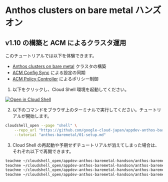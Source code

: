 # Anthos clusters on bare metal ハンズオン

## v1.10 の構築と ACM によるクラスタ運用

このチュートリアルでは以下を体験できます。

- [Anthos clusters on bare metal](https://cloud.google.com/anthos/clusters/docs/bare-metal/latest/concepts/about-bare-metal?hl=ja) クラスタの構築
- [ACM Config Sync](https://cloud.google.com/anthos-config-management/docs/config-sync-overview?hl=ja) による設定の同期
- [ACM Policy Controller](https://cloud.google.com/anthos-config-management/docs/concepts/policy-controller?hl=ja) によるポリシー制御

1. 以下をクリックし、Cloud Shell 環境を起動してください。

[![Open in Cloud Shell](https://gstatic.com/cloudssh/images/open-btn.png)](https://console.cloud.google.com/home/dashboard?cloudshell=true)

2. 以下のコマンドをブラウザ上のターミナルで実行してください。チュートリアルが開始します。

```sh
cloudshell_open --page "shell" \
    --repo_url "https://github.com/google-cloud-japan/appdev-anthos-baremetal-handson.git" \
    --tutorial "anthos-baremetal/01-setup.md"
```

3. Cloud Shell の再起動や予期せずチュートリアルが消えてしまった場合は、それぞれ以下で再開できます。

```sh
teachme ~/cloudshell_open/appdev-anthos-baremetal-handson/anthos-baremetal/01-setup.md
teachme ~/cloudshell_open/appdev-anthos-baremetal-handson/anthos-baremetal/02-configsync.md
teachme ~/cloudshell_open/appdev-anthos-baremetal-handson/anthos-baremetal/03-policycontroller.md
teachme ~/cloudshell_open/appdev-anthos-baremetal-handson/anthos-baremetal/09-teardown.md
```
